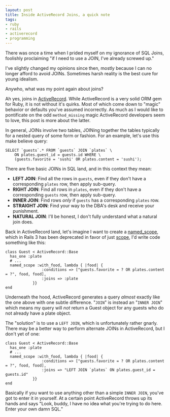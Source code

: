 ```yaml
---
layout: post
title: Inside ActiveRecord Joins, a quick note
tags:
- ruby
- rails
- activerecord
- programming
---
```


There was once a time when I prided myself on my ignorance of SQL Joins,
foolishly proclaiming "if I need to use a JOIN, I've already screwed up."

I've slightly changed my opinions since then, mostly because I can no longer
afford to avoid JOINs. Sometimes harsh reality is the best cure for young
idealism.

Anywho, what was my point again about joins?

Ah yes, joins in [ActiveRecord](http://rubygems.org/gems/activerecord). While
ActiveRecord is a very solid ORM gem for Ruby, it is not without it's quirks.
Most of which come down to "magic" behavior or defaults you've assumed
incorrectly. As much as I would like to pontificate on the odd `method_missing`
magic ActiveRecord developers seem to love, this post is more about the latter.

In general, JOINs involve two tables, JOINing together the tables typically for
a nested query of some form or fashion. For an example, let's use this make believe query:

    SELECT `guests`.* FROM `guests` JOIN `plates` \
        ON plates.guest_id = guests.id WHERE \
        (guests.favorite = 'sushi' OR plates.content = 'sushi');


There are five basic JOINs in SQL land, and in this context they mean:

* **LEFT JOIN**: Find all the rows in `guests`, even if they don't have a corresponding `plates` row, then apply sub-query.
* **RIGHT JOIN**: Find all rows in `plates`, even if they don't have a corresponding `guests` row, then apply sub-query.
* **INNER JOIN**: Find rows *only* if `guests` has a corresponding `plates` row.
* **STRAIGHT JOIN**: Find your way to the DBA's desk and receive your punishment.
* **NATURAL JOIN**: I'll be honest, I don't fully understand what a natural join does.


Back in ActiveRecord land, let's imagine I want to create a
[named\_scope](http://apidock.com/rails/ActiveRecord/NamedScope/ClassMethods/named_scope),
which in Rails 3 has been deprecated in favor of just
[scope](http://apidock.com/rails/ActiveRecord/NamedScope/ClassMethods/scope),
I'd write code something like this:

    class Guest < ActiveRecord::Base
      has_one :plate
      # ...
      named_scope :with_food, lambda { |food| {
                    :conditions => ["guests.favorite = ? OR plates.content = ?", food, food],
                    :joins => :plate
                }}
    end

Underneath the hood, ActiveRecord generates a query *almost* exactly like the
one above with one subtle difference. "`JOIN`" is instead an "`INNER JOIN`"
which means my query will *not* return a Guest object for any guests who do not
already have a plate object.


The "solution" is to use a `LEFT JOIN`, which is unfortunately rather gnarly.
There may be a better way to perform alternate JOINs in ActiveRecord, but I
don't yet of one:

    class Guest < ActiveRecord::Base
      has_one :plate
      # ...
      named_scope :with_food, lambda { |food| {
                    :conditions => ["guests.favorite = ? OR plates.content = ?", food, food],
                    :joins => "LEFT JOIN `plates` ON plates.guest_id = guests.id"
                }}
    end

Basically if you want to use anything other than a simple `INNER JOIN`, you've
got to enter it in yourself. At a certain point ActiveRecord throws up its
hands and says "Look, buddy, I have no idea what you're trying to do here.
Enter your own damn SQL."


